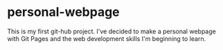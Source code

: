 # personal-webpage
This is my first git-hub project. I've decided to make a personal webpage with Git Pages and the web development skills I'm beginning to learn.
